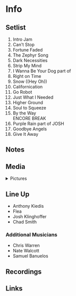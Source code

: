 # Info

## Setlist

1. Intro Jam
2. Can't Stop
3. Fortune Faded
4. The Zephyr Song
5. Dark Necessities
6. Strip My Mind
7. I Wanna Be Your Dog part of
8. Right on Time
9. Snow ((Hey Oh))
10. Californication
11. Go Robot
12. Just What I Needed
13. Higher Ground
14. Soul to Squeeze
15. By the Way
<br>ENCORE BREAK
16. Purple Rain part of JOSH
17. Goodbye Angels
18. Give It Away

## Notes

## Media 

<details>
  <summary>Pictures</summary>
  <!--<img alt="Setlist" title="Setlist" src="_.jpg" height="200" />-->
</details>

## Line Up

* Anthony Kiedis
* Flea
* Josh Klinghoffer
* Chad Smith

### Additional Musicians

* Chris Warren  
* Nate Walcott  
* Samuel Banuelos

## Recordings

## Links